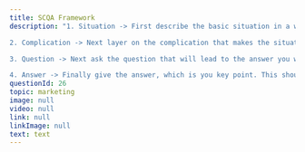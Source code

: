 ```yaml
---
title: SCQA Framework
description: "1. Situation -> First describe the basic situation in a way that is easy to understand.

2. Complication -> Next layer on the complication that makes the situation problematic. There may be significant complication, but it is important to keep this clear and you may need to simplify the complication statement.

3. Question -> Next ask the question that will lead to the answer you want to give. This should flow naturally from the situation and particularly the complication.

4. Answer -> Finally give the answer, which is you key point. This should answer the question and resolve the complication you have identified."
questionId: 26
topic: marketing
image: null
video: null
link: null
linkImage: null
text: text
---
```


